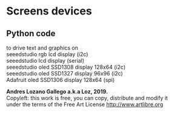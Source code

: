 # Screens devices

## Python code

to drive text and graphics on  
seeedstudio rgb lcd display (i2c)  
seeedstudio lcd display (serial)  
seeedstudio oled SSD1308 display 128x64 (i2c)  
seeedstudio oled SSD1327 display 96x96 (i2c)  
Adafruit oled SSD1306 display 128x64 (spi)  

**Andres Lozano Gallego a.k.a Loz, 2019.**  
Copyleft: this work is free, you can copy, distribute and modify it  
under the terms of the Free Art License http://www.artlibre.org
